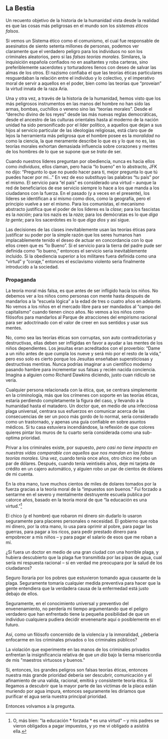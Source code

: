 ## La Bestia

Un recuento objetivo de la historia de la humanidad vista desde la realidad es que las cosas más peligrosas en el mundo son los *sistemas éticos falsos*.

Si vemos un Sistema ético como el comunismo, el cual fue responsable de asesinatos de siento setenta millones de personas, podemos ver claramente que el verdadero peligro para los individuos no son los criminales aleatorios, pero si las *falsas teorías morales*. Similares, la inquisición española confiados no en asaltantes y roba carteras, sino preferiblemente sacerdotes y torturadores llenos con deseo de salvar las almas de los otros. El nazismo confiaba el que las teorías éticas particulares resguardaban la relación entre el individuo y lo colectivo, y el imperativo moral de servir a aquellos en el poder, bien como las teorías que “proveían” la virtud innata de la raza Aria.

Una y otra vez, a través de la historia de la humanidad, hemos visto que los más peligrosos instrumentos en las manos del hombre no han sido las armas, bombas, cuchillos o veneno sino las “teorías morales”. Desde el “derecho divino de los reyes” desde las más nuevas reglas democráticas, desde el ancestro de las  culturas orientales hasta al moderno de la nación unidad ha sido personificado por el líder político, a aquellos que dejan a sus hijos al servicio particular de las ideologías religiosas, está claro que de lejos la herramienta más peligrosa que el hombre posee es la *moralidad* no como la ciencia, la que meramente describe lo que es y lo que no es, las teorías morales exhortan demasiada influencia sobre corazones y mentes de los hombres de lo que se supone que se *trata* de ser.

Cuando nuestros líderes preguntan por obediencia, nunca es hacia ellos como *individuos*, ellos claman, pero hacia “lo bueno” en lo abstracto, JFK no dijo: “Pregunto lo que no puedo hacer para ti, mejor pregunta lo que tú puedes hacer por mi…” En vez de eso substituyo las palabras “tu país” por el mismo. El servicio para “el país” es considerado una virtud – aunque la red de beneficiarios de ese servicio siempre lo hace a los que manda a los ciudadanos con la fuerza. En el pasado (y a veces en el presente), los líderes se identifican a sí mismo como dios, como la geografía, pero el principio vuelve a ser el mismo. Para los comunistas, el mecanismo abstracto justifica que el poder de los lideres es la *clase*; para los fascistas es la *nación*; para los nazis es la *raza*; para los demócratas es lo que *diga la gente*; para los sacerdotes es lo que *diga dios* y así sigue.

Las decisiones de las clases inevitablemente usan las teorías éticas para justificar su poder por la simple razón que los seres humanos han implacablemente tenido el deseo de actuar en concordancia con lo que ellos creen que es “lo Bueno”. Si el servicio para la tierra del padre pude ser definida como “lo bueno,” entonces el servicio seria inevitablemente incluido. Si la obediencia superior a los militares fuera definida como una “virtud” y “coraje,” entonces el esclavismo violento seria finalmente introducido a la sociedad. 

### Propaganda

La teoría moral más falsa, es que antes de ser infligido hacía los niños. No debemos ver a los niños como personas con mente hasta después de mandarlos a la “escuela lógica” a la edad de tres o cuatro años en adelante. No vemos a los niños en el mercado libre para ser mandados al “campo del capitalismo” cuando tienen cinco años. No vemos a los niños como filósofos para mandarlos al Parque de atracciones del empirismo racional para ser adoctrinado con el valor de creer en sus sentidos y usar sus mentes.

No, como sea las teorías éticas son corruptas, son auto contradictorias y destructivas, ellas deben ser infligidas en favor a ayudar a las mentes de los niños dependientes. Los jesuitas eran acreditados con el proverbio: “Dame a un niño antes de que cumpla los nueve y será mío por el resto de la vida,” pero eso solo es cierto porque los Jesuitas enseñaban supersticiosas y destructivas mentiras. Nunca podrías imaginar a un científico moderno pasando hambre para incrementar sus falsas y recién nacida conciencia. Imagina a alguien como Richard Dawkins diciendo, justo cuan ridículo se vería.

Cualquier persona relacionada con la ética, que, se centrara simplemente en la criminología, más que los crímenes con soporte en las teorías éticas, estaría perdiendo completamente la figura del caso, y llevando a la humanidad hasta el matadero. Un doctor que, en medio de una infecciosa plaga universal, centrara sus esfuerzos en comunicar acerca de las consecuencias de ser un poco más gordo de lo normal, sería considerado como un trastornado, y apenas una guía confiable en sobre asuntos médicos. Si tu casa estuviera incendiándose, la reflexión de que colores quieres pintar los muros de tu cuarto sería considerada como una sub-optima prioridad.

Privar a los criminales existe, por supuesto, *pero casi no tiene impacto en nuestras vidas comparable con aquellos que nos mandan en las falsas teorías morales*. Una vez, cuando tenía once años, otro chico me robo un par de dólares. Después, cuando tenía veintiséis años, deje mi tarjeta de crédito en un cajero automático, y alguien robo un par de cientos de dólares de mi cuenta.

En la otra mano, tuve muchos cientos de miles de dolares tomados por la fuerza gracias a la teoría moral de la “impuestos son buenos.” Fui forzado a sentarme en el severo y mentalmente destruyente escuela publica por catorce años, basado en la teoría moral de que “la educación es una virtud.”[^12]

El chico (y el hombre) que robaron mi dinero sin dudarlo lo usaron seguramente para placeres personales o necesidad. El gobierno que roba mi dinero, por la otra mano, lo usa para oprimir al pobre, para pagar las guerras, para pagar a los ricos, para pedir prestado dinero para empobrecer a mis niños – y para pagar el salario de esos que me roban a mí.

¿Si fuera un doctor en medio de una gran ciudad con una horrible plaga, y hubiera descubierto que la plaga fue transmitida por las pipas de agua, cual sería mi respuesta racional – si en verdad me preocupara por la salud de los ciudadanos? 

Seguro lloraría por los pobres que estuvieron tomando agua causante de la plaga. Seguramente tomaría cualquier medida preventiva para hacer que la gente entendiera que la verdadera causa de la enfermedad está justo debajo de ellos. 

Seguramente, en el conocimiento universal y preventivo del envenenamiento, no perdería mi tiempo argumentando que el peligro verdadero que han enfrentado tiene la pequeña posibilidad de que un individuo cualquiera pudiera decidir envenenarte aquí o posiblemente en el futuro.

Así, como un filósofo concernido de la violencia y la inmoralidad, ¿debería enfocarme en los criminales privados o los criminales públicos?

La violación que experimente en las manos de los criminales privados enfrentan la insignificancia relativa de que *un día* bajo la tierna misericordia de mis "maestros virtuosos y buenos."

Si, entonces, los grandes peligros son falsas teorías éticas, entonces nuestra más grande prioridad debería ser descubrir, comunicación y el afinamiento de una valida, racional, emitirá y consistente teoría ética. Si llegamos a descubrir que la mayor parte de las víctimas de la placa están muriendo por agua impura, entonces seguramente les diríamos que purificar el agua sería nuestra principal prioridad.

Entonces volvamos a la pregunta.

[^ 12]: O, más bien: "la educación * forzada * es una virtud" – y mis padres se vieron obligados a pagar impuestos, y yo me vi obligado a asistirá ella.

